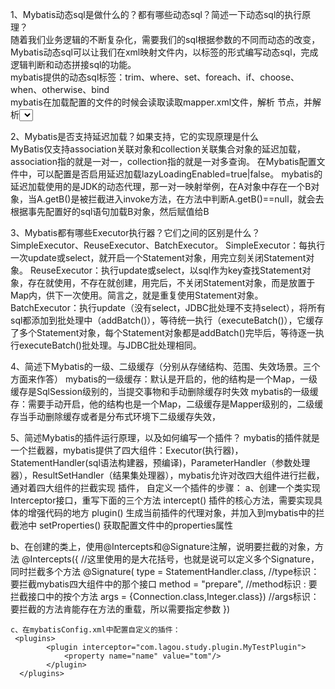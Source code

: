 1、Mybatis动态sql是做什么的？都有哪些动态sql？简述一下动态sql的执行原理？  
   随着我们业务逻辑的不断复杂化，需要我们的sql根据参数的不同而动态的改变，Mybatis动态sql可以让我们在xml映射文件内，以标签的形式编写动态sql，完成逻辑判断和动态拼接sql的功能。  
   mybatis提供的动态sql标签：trim、where、set、foreach、if、choose、when、otherwise、bind  
   mybatis在加载配置的文件的时候会读取读取mapper.xml文件，解析<mapper /> 节点，并解析<select /> <insert /> <update /> <delete /> 标签，
   在解析每个标签的时候会创建一个SqlSource,这里面解析了动态sql中的标签，并配置封装到了BoundSql中  
   
2、Mybatis是否支持延迟加载？如果支持，它的实现原理是什么  
  MyBatis仅支持association关联对象和collection关联集合对象的延迟加载，association指的就是一对一，collection指的就是一对多查询。
  在Mybatis配置文件中，可以配置是否启用延迟加载lazyLoadingEnabled=true|false。
  mybatis的延迟加载使用的是JDK的动态代理，那一对一映射举例，在A对象中存在一个B对象，当A.getB()是被拦截进入invoke方法，在方法中判断A.getB()==null，就会去
  根据事先配置好的sql语句加载B对象，然后赋值给B
  
3、Mybatis都有哪些Executor执行器？它们之间的区别是什么？
  SimpleExecutor、ReuseExecutor、BatchExecutor。
  SimpleExecutor：每执行一次update或select，就开启一个Statement对象，用完立刻关闭Statement对象。
  ReuseExecutor：执行update或select，以sql作为key查找Statement对象，存在就使用，不存在就创建，用完后，不关闭Statement对象，而是放置于Map内，供下一次使用。简言之，就是重复使用Statement对象。
  BatchExecutor：执行update（没有select，JDBC批处理不支持select），将所有sql都添加到批处理中（addBatch()），等待统一执行（executeBatch()），它缓存了多个Statement对象，每个Statement对象都是addBatch()完毕后，等待逐一执行executeBatch()批处理。与JDBC批处理相同。
  
4、简述下Mybatis的一级、二级缓存（分别从存储结构、范围、失效场景。三个方面来作答）
   mybatis的一级缓存：默认是开启的，他的结构是一个Map，一级缓存是SqlSession级别的，当提交事物和手动删除缓存时失效
   mybatis的一级缓存：需要手动开启，他的结构也是一个Map，二级缓存是Mapper级别的，二级缓存当手动删除缓存或者是分布式环境下二级缓存失效，

5、简述Mybatis的插件运行原理，以及如何编写一个插件？
   mybatis的插件就是一个拦截器，mybatis提供了四大组件：Executor(执行器)，StatementHandler(sql语法构建器，预编译)，ParameterHandler（参数处理器），ResultSetHandler（结果集处理器），mybatis允许对改四大组件进行拦截，通对着四大组件的拦截实现
   插件，
   自定义一个插件的步骤：
   a、创建一个类实现Interceptor接口，重写下面的三个方法
       intercept()  插件的核心方法，需要实现具体的增强代码的地方
       plugin()   生成当前插件的代理对象，并加入到mybatis中的拦截池中
       setProperties() 获取配置文件中的properties属性

   b、在创建的类上，使用@Intercepts和@Signature注解，说明要拦截的对象，方法
    @Intercepts({ //这里使用的是大花括号，也就是说可以定义多个Signature，同时拦截多个方法
        @Signature(
                type = StatementHandler.class,         //type标识：要拦截mybatis四大组件中的那个接口
                method = "prepare",                    //method标识 : 要拦截接口中的按个方法
                args = {Connection.class,Integer.class})  //args标识：要拦截的方法肯能存在方法的重载，所以需要指定参数
    })

    c、在mybatisConfig.xml中配置自定义的插件：
     <plugins>
            <plugin interceptor="com.lagou.study.plugin.MyTestPlugin">
                <property name="name" value="tom"/>
            </plugin>
      </plugins>
